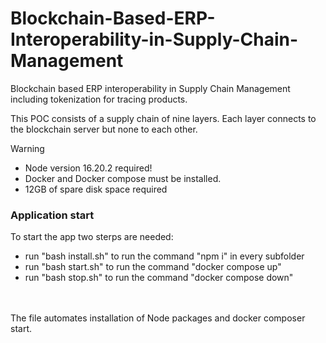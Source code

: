 # Blockchain-Based-ERP-Interoperability-in-Supply-Chain-Management
Blockchain based ERP interoperability in Supply Chain Management including tokenization for tracing products.

This POC consists of a supply chain of nine layers. Each layer connects to the blockchain server but none to each other.

> [!WARNING]
> - Node version 16.20.2 required!<br/>
> - Docker and Docker compose must be installed.<br/>
> - 12GB of spare disk space required<br/>


### Application start
To start the app two sterps are needed:<br/>
  - run "bash install.sh" to run the command "npm i" in every subfolder
  - run "bash start.sh" to run the command "docker compose up"
  - run "bash stop.sh" to run the command "docker compose down"
<br/>

<br/>
The file automates installation of Node packages and docker composer start.

